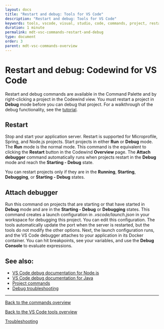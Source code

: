 ```yaml
---
layout: docs
title: "Restart and debug: Tools for VS Code"
description: "Restart and debug: Tools for VS Code"
keywords: tools, vscode, visual, studio, code, commands, project, restart, debug, attach, debugger, Codewind for VS Code restart and debug, commands overview, connection commands, project commands
duration: 1 minute
permalink: mdt-vsc-commands-restart-and-debug
type: document
order: 3
parent: mdt-vsc-commands-overview
---
```


# Restart and debug: Codewind for VS Code

Restart and debug commands are available in the Command Palette and by right-clicking a project in the Codewind view.
You must restart a project in **Debug** mode before you can debug that project.
For a walkthrough of the debug functionality, see the [tutorial](mdt-vsc-tutorial.html).

## **Restart**
Stop and start your application server. Restart is supported for Microprofile, Spring, and Node.js projects.
Start projects in either **Run** or **Debug** mode. The **Run** mode is the normal mode. This command is the equivalent to clicking the **Restart** button in the Codewind **Overview** page.
The **Attach debugger** command automatically runs when projects restart in the **Debug** mode and reach the **Starting - Debug** state.

You can restart projects only if they are in the **Running**, **Starting**, **Debugging**, or **Starting - Debug** states.

## **Attach debugger**
Run this command on projects that are starting or that have started in **Debug** mode and are in the **Starting - Debug** or **Debugging** states.
This command creates a launch configuration in *.vscode/launch.json* in your workspace for debugging this project. You can edit this configuration. The tools automatically update the port when the server is restarted, but the tools do not modify the other options.
Next, the launch configuration runs, and the VS Code debugger attaches to your application in its Docker container. You can hit breakpoints, see your variables, and use the **Debug Console** to evaluate expressions.

## See also:
- [VS Code debug documentation for Node.js](https://code.visualstudio.com/docs/nodejs/nodejs-debugging)
- [VS Code debug documentation for Java](https://code.visualstudio.com/blogs/2017/09/28/java-debug)
- [Project commands](mdt-vsc-commands-project.html)
- [Debug troubleshooting](mdt-vsc-troubleshooting.html#debug)

***

[Back to the commands overview](mdt-vsc-commands-overview.html)

[Back to the VS Code tools overview](mdt-vsc-overview.html)

[Troubleshooting](mdt-vsc-troubleshooting.html)
